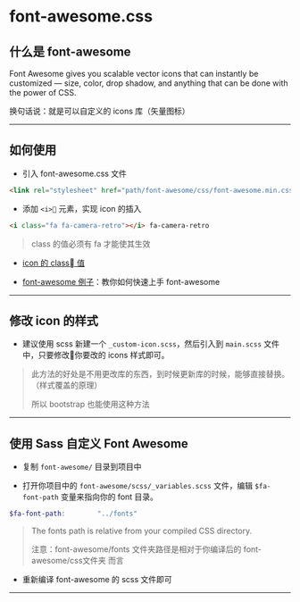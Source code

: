 # font-awesome.css

## 什么是 font-awesome

Font Awesome gives you scalable vector icons that can instantly be customized — size, color, drop shadow, and anything that can be done with the power of CSS.

换句话说：就是可以自定义的 icons 库（矢量图标）

---

## 如何使用

- 引入 font-awesome.css 文件

```html
<link rel="stylesheet" href="path/font-awesome/css/font-awesome.min.css">
```

- 添加 `<i>` 元素，实现 icon 的插入

```html
<i class="fa fa-camera-retro"></i> fa-camera-retro
```

> class 的值必须有 fa 才能使其生效

- [icon 的 class 值](http://fontawesome.io/icons/)

- [font-awesome 例子](http://fontawesome.io/examples/)：教你如何快速上手 font-awesome

---

## 修改 icon 的样式

- 建议使用 scss 新建一个 `_custom-icon.scss`，然后引入到 `main.scss` 文件中，只要修改你要改的 icons 样式即可。

> 此方法的好处是不用更改库的东西，到时候更新库的时候，能够直接替换。（样式覆盖的原理）
>
> 所以 bootstrap 也能使用这种方法


---

## 使用 Sass 自定义 Font Awesome

- 复制 `font-awesome/` 目录到项目中

- 打开你项目中的 `font-awesome/scss/_variables.scss` 文件，编辑 `$fa-font-path` 变量来指向你的 font 目录。

```scss
$fa-font-path:        "../fonts"
```

> The fonts path is relative from your compiled CSS directory.
>
> 注意：font-awesome/fonts 文件夹路径是相对于你编译后的 font-awesome/css文件夹 而言

- 重新编译 font-awesome 的 scss 文件即可

---

